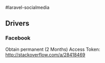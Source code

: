 #laravel-socialmedia

## Drivers

### Facebook

Obtain permanent (2 Months) Access Token: http://stackoverflow.com/a/28418469